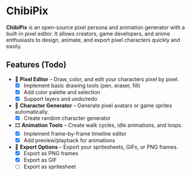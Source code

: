 # ChibiPix

**ChibiPix** is an open-source pixel persona and animation generator with a built-in pixel editor. It allows creators, game developers, and anime enthusiasts to design, animate, and export pixel characters quickly and easily.

## Features (Todo)

- 🎨 **Pixel Editor** – Draw, color, and edit your characters pixel by pixel.
  - [x] Implement basic drawing tools (pen, eraser, fill)
  - [x] Add color palette and selection
  - [x] Support layers and undo/redo

- 🤖 **Character Generator** – Generate pixel avatars or game sprites automatically.
  - [x] Create random character generator

- 🎞️ **Animation Tools** – Create walk cycles, idle animations, and loops.
  - [x] Implement frame-by-frame timeline editor
  - [x] Add preview/playback for animations

- 💾 **Export Options** – Export your spritesheets, GIFs, or PNG frames.
  - [x] Export as PNG frames
  - [x] Export as GIF
  - [ ] Export as spritesheet
